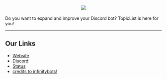 <h2 align='center'>
  <img src="https://pbs.twimg.com/profile_banners/1505194289323823105/1655528380/1500x500" />
  <br> 
</h2>
<p>
Do you want to expand and improve your Discord bot? TopicList is here for you!
</p>

<hr>

<h2>
  Our Links
</h2>

<ul>
  <li><a href="https://vcodez.xyz">Website</a></li>
  <li><a href="https://vcodez.xyz/dc">Discord</a></li>
  <li><a href="https://status.topiclist.gg">Status</a></li>
<li><a href="https://infinitybots.gg">credits to infinitybots!</a></li
</ul>
